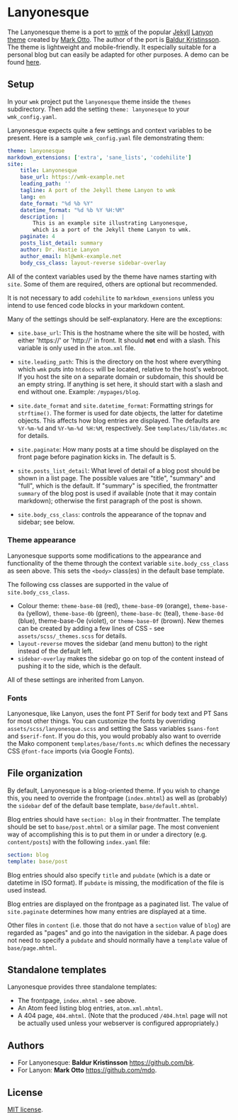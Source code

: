 # Lanyonesque

The Lanyonesque theme is a port to [wmk][wmk] of the popular
[Jekyll][jekyll] [Lanyon theme][lanyon] created by [Mark Otto][mdo]. The author
of the port is [Baldur Kristinsson][bk]. The theme is lightweight and
mobile-friendly. It especially suitable for a personal blog but can easily
be adapted for other purposes. A demo can be found [here][demo].

[lanyon]: http://lanyon.getpoole.com
[jekyll]: https://jekyllrb.com
[mdo]: https://twitter.com/mdo
[bk]: https://github.com/bk/
[wmk]: https://github.com/bk/wmk/
[demo]: https://lanyonesque.baldr.net/

## Setup

In your `wmk` project put the `lanyonesque` theme inside the `themes`
subdirectory.  Then add the setting `theme: lanyonesque` to your
`wmk_config.yaml`.

Lanyonesque expects quite a few settings and context variables to be present.
Here is a sample `wmk_config.yaml` file demonstrating them:

```yaml
theme: lanyonesque
markdown_extensions: ['extra', 'sane_lists', 'codehilite']
site:
    title: Lanyonesque
    base_url: https://wmk-example.net
    leading_path: ''
    tagline: A port of the Jekyll theme Lanyon to wmk
    lang: en
    date_format: "%d %b %Y"
    datetime_format: "%d %b %Y %H:%M"
    description: |
        This is an example site illustrating Lanyonesque,
        which is a port of the Jekyll theme Lanyon to wmk.
    paginate: 4
    posts_list_detail: summary
    author: Dr. Hastie Lanyon
    author_email: hl@wmk-example.net
    body_css_class: layout-reverse sidebar-overlay
```

All of the context variables used by the theme have names starting with `site`.
Some of them are required, others are optional but recommended.

It is not necessary to add `codehilite` to `markdown_exensions` unless you
intend to use fenced code blocks in your markdown content.

Many of the settings should be self-explanatory. Here are the exceptions:

- `site.base_url`: This is the hostname where the site will be hosted, with
  either 'https://' or 'http://' in front. It should **not** end with a slash.
  This variable is only used in the `atom.xml` file.

- `site.leading_path`: This is the directory on the host where everything which
  `wmk` puts into `htdocs` will be located, relative to the host's webroot. If
   you host the site on a separate domain or subdomain, this should be an empty
   string.  If anything is set here, it should start with a slash and end
   without one. Example: `/mypages/blog`.

- `site.date_format` and `site.datetime_format`: Formatting strings for
  `strftime()`. The former is used for date objects, the latter for datetime
  objects. This affects how blog entries are displayed. The defaults are
  `%Y-%m-%d` and `%Y-%m-%d %H:%M`, respectively. See `templates/lib/dates.mc` for
  details.

- `site.paginate`: How many posts at a time should be displayed on the front
  page before pagination kicks in. The default is 5.

- `site.posts_list_detail`: What level of detail of a blog post should be shown
  in a list page. The possible values are "title", "summary" and "full", which
  is the default. If "summary" is specified, the frontmatter `summary` of the
  blog post is used if available (note that it may contain markdown); otherwise
  the first paragraph of the post is shown.

- `site.body_css_class`: controls the appearance of the topnav and sidebar; see
  below.

### Theme appearance

Lanyonesque supports some modifications to the appearance and
functionality of the theme through the context variable
`site.body_css_class` as seen above. This sets the `<body>` class(es) in the
default base template.

The following css classes are supported in the value of `site.body_css_class`.

- Colour theme: `theme-base-08` (red), `theme-base-09` (orange),
  `theme-base-0a` (yellow), `theme-base-0b` (green), `theme-base-0c` (teal),
  `theme-base-0d` (blue), theme-base-0e (violet), or `theme-base-0f` (brown).
  New themes can be created by adding a few lines of CSS - see
  `assets/scss/_themes.scss` for details.
- `layout-reverse` moves the sidebar (and menu button) to the right instead of
  the default left.
- `sidebar-overlay` makes the sidebar go on top of the content instead of
  pushing it to the side, which is the default.

All of these settings are inherited from Lanyon.

### Fonts

Lanyonesque, like Lanyon, uses the font PT Serif for body text and PT Sans for
most other things. You can customize the fonts by overriding
`assets/scss/lanyonesque.scss` and setting the Sass variables `$sans-font` and
`$serif-font`. If you do this, you would probably also want to override the
Mako component `templates/base/fonts.mc` which defines the necessary CSS
`@font-face` imports (via Google Fonts).

## File organization

By default, Lanyonesque is a blog-oriented theme. If you wish to change this,
you need to override the frontpage (`index.mhtml`) as well as (probably) the
`sidebar` def of the default base template, `base/default.mhtml`.

Blog entries should have `section: blog` in their frontmatter. The template
should be set to `base/post.mhtml` or a similar page. The most convenient way
of accomplishing this is to put them in or under a directory (e.g.
`content/posts`) with the following `index.yaml` file:

```yaml
section: blog
template: base/post
```

Blog entries should also specify `title` and `pubdate` (which is a date or
datetime in ISO format). If `pubdate` is missing, the modification of the
file is used instead.

Blog entries are displayed on the frontpage as a paginated list. The value of
`site.paginate` determines how many entries are displayed at a time.

Other files in `content` (i.e. those that do not have a `section` value of
`blog`) are regarded as "pages" and go into the navigation in the sidebar. A
page does not need to specify a `pubdate` and should normally have a `template`
value of `base/page.mhtml`.

## Standalone templates

Lanyonesque provides three standalone templates:

- The frontpage, `index.mhtml` - see above.
- An Atom feed listing blog entries, `atom.xml.mhtml`.
- A 404 page, `404.mhtml`. (Note that the produced `/404.html` page will not
  be actually used unless your webserver is configured appropriately.)

## Authors

- For Lanyonesque: **Baldur Kristinsson** <https://github.com/bk>.
- For Lanyon: **Mark Otto** <https://github.com/mdo>.

## License

[MIT license](LICENSE.md).
